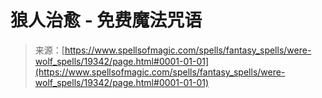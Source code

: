 <!--yml

category: 未分类

date: 2024-06-12 19:01:14

-->

# 狼人治愈 - 免费魔法咒语

> 来源：[https://www.spellsofmagic.com/spells/fantasy_spells/were-wolf_spells/19342/page.html#0001-01-01](https://www.spellsofmagic.com/spells/fantasy_spells/were-wolf_spells/19342/page.html#0001-01-01)
